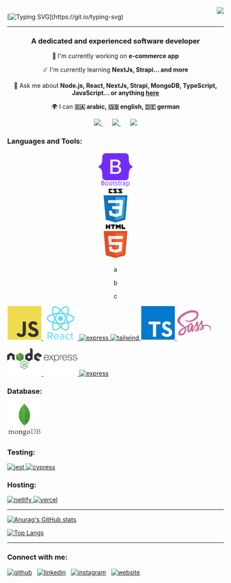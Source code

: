  
  <img align="right" src="https://visitor-badge.laobi.icu/badge?page_id=AbdulSamman.AbdulSamman"/>
 
[![Typing SVG](https://readme-typing-svg.demolab.com/?font=Righteous&center=true&width=1000&height=100&size=40&lines=Hi+There!+👋️;I'm+Abdulrazak+Samman!)](https://git.io/typing-svg)

<hr/>
<h3 align="center">A dedicated and experienced software developer </h3>

<div align="center">
 
 🔭️ I'm currently working on **e-commerce app** 
 
 ☄️ I'm currently learning **NextJs, Strapi... and more** 
 
 💬️ Ask me about **Node.js, React, NextJs, Strapi, MongoDB, TypeScript, JavaScript... or anything [here](https://github.com/AbdulSamman/AbdulSamman/issues)** 

 🌍️ I can **🇸🇦️ arabic, 🇬🇧️ english, 🇩🇪️ german**
 
</div>

<div align="center" >
  <a href="mailto:sammanab@outlook.de" target="_blank" >
   <img src="https://img.shields.io/badge/Gmail-333333?style=for-the-badge&logo=gmail&decoration=false&marginRight=5&logoColor=red"/>
  </a>
&ensp;
 &ensp;
  <a href="https://www.linkedin.com/public-profile/settings?trk=d_flagship3_profile_self_view_public_profile" target="_blank" >
   <img src="https://img.shields.io/badge/linkedIn-0077B5?style=for-the-badge&logo=linkedin&logoColor=white"/>
  </a>
&ensp;
 &ensp;
  <a href="https://portfolioas.vercel.app/" target="_blank">
   <img src="https://img.shields.io/badge/Portfolio-FF5722?style=for-the-badge&logo=todoist&logoColor=white"/>
  </a>
 
</div>

<h3 align="left">Languages and Tools:</h3>

<div align="center">
<div align="center">
<div align="center">
<div><a href="https://getbootstrap.com" target="_blank" rel="noreferrer"> <img src="https://raw.githubusercontent.com/devicons/devicon/master/icons/bootstrap/bootstrap-plain-wordmark.svg" alt="bootstrap" width="80" height="80"/> </a></div>
</div>
<div> <a href="https://www.w3schools.com/css/" target="_blank" rel="noreferrer"> <img src="https://raw.githubusercontent.com/devicons/devicon/master/icons/css3/css3-original-wordmark.svg" alt="css3" width="80" height="80"/> </a></div>
<div> <a href="https://www.w3.org/html/" target="_blank" rel="noreferrer"> <img src="https://raw.githubusercontent.com/devicons/devicon/master/icons/html5/html5-original-wordmark.svg" alt="html5" width="80" height="80"/> </a> </div>
</div>
<p>a</p>
<p>b</p>
<p>c</p>
</div>



<p align="left"> <a href="https://developer.mozilla.org/en-US/docs/Web/JavaScript" target="_blank" rel="noreferrer"> <img src="https://raw.githubusercontent.com/devicons/devicon/master/icons/javascript/javascript-original.svg" alt="javascript" width="80" height="80"/> </a> <a href="https://reactjs.org/" target="_blank" rel="noreferrer"> <img src="https://raw.githubusercontent.com/devicons/devicon/master/icons/react/react-original-wordmark.svg" alt="react" width="80" height="80"/> </a>
<a href="https://https://vitejs.dev/" target="_blank" rel="noreferrer"> <img src="https://www.svgrepo.com/show/354521/vitejs.svg" alt="express" width="80" height="80"/> </a>
<a href="https://tailwindcss.com/" target="_blank" rel="noreferrer"> <img src="https://cdn.worldvectorlogo.com/logos/tailwind-css-1-2.svg" alt="tailwind" width="80" height="80"/> </a> <a href="https://www.typescriptlang.org/" target="_blank" rel="noreferrer"> <img src="https://raw.githubusercontent.com/devicons/devicon/master/icons/typescript/typescript-original.svg" alt="typescript" width="80" height="80"/> </a> <a href="https://sass-lang.com" target="_blank" rel="noreferrer"> <img src="https://raw.githubusercontent.com/devicons/devicon/master/icons/sass/sass-original.svg" alt="sass" width="80" height="80"/> </a>
<a href="https://nodejs.org" target="_blank" rel="noreferrer"> <img src="https://raw.githubusercontent.com/devicons/devicon/master/icons/nodejs/nodejs-original-wordmark.svg" alt="nodejs" width="80" height="80"/> </a> <a href="https://expressjs.com" target="_blank" rel="noreferrer"> <img src="https://raw.githubusercontent.com/devicons/devicon/master/icons/express/express-original-wordmark.svg" alt="express" width="80" height="80"/> </a>
 <a href="https://socket.io" target="_blank" rel="noreferrer"> <img src="https://upload.wikimedia.org/wikipedia/commons/9/96/Socket-io.svg" alt="express" width="80" height="80"/> </a></p>


 <h3 align="left">Database:</h3>
 <p>
 <a href="https://www.mongodb.com/" target="_blank" rel="noreferrer"> <img src="https://raw.githubusercontent.com/devicons/devicon/master/icons/mongodb/mongodb-original-wordmark.svg" alt="mongodb" width="80" height="80"/> </a> </p>

<h3 align="left">Testing:</h3>
<p>
 <a href="https://vitest.dev" target="_blank" rel="noreferrer"> <img src="https://vitest.dev/logo-shadow.svg" alt="jest" width="80" height="80"/> </a>
 <a href="https://www.cypress.io" target="_blank" rel="noreferrer"> <img src="https://raw.githubusercontent.com/simple-icons/simple-icons/6e46ec1fc23b60c8fd0d2f2ff46db82e16dbd75f/icons/cypress.svg" alt="cypress" width="80" height="80"/> </a></p>

<h3 align="left">Hosting:</h3>
<p>
<a href="https://app.netlify.com" target="_blank" rel="noreferrer"> <img src="https://www.vectorlogo.zone/logos/netlify/netlify-ar21.svg" alt="netlify" width="80" height="80"/> </a>
 <a href="https://vercel.com" target="_blank" rel="noreferrer"> <img src="https://logovtor.com/wp-content/uploads/2020/10/vercel-inc-logo-vector.png" alt="vercel" width="80" height="80"/> </a></p>

<hr>

[![Anurag's GitHub stats](https://github-readme-stats.vercel.app/api?username=AbdulSamman&show_icons=true&theme=blue-green&bg_color=0D1117)]([https://github.com/AbdulSamman/github-readme](https://github.com/AbdulSamman/AbdulSamman))

 
[![Top Langs](https://github-readme-stats.vercel.app/api/top-langs/?username=AbdulSamman&hide_progress=true&bg_color=0D1117&theme=blue-green)](https://github.com/anuraghazra/github-readme-stats)
 


<hr>
<h3 align="left">Connect with me:</h3>

[<img src='https://cdn.jsdelivr.net/npm/simple-icons@3.0.1/icons/github.svg' alt='github' height='60'>](https://github.com/AbdulSamman)&nbsp;&nbsp;&nbsp;[<img src='https://cdn.jsdelivr.net/npm/simple-icons@3.0.1/icons/linkedin.svg' alt='linkedin' height='60'>](https://www.linkedin.com/in/abdulrazak-samman-175b2718b)&nbsp;&nbsp;&nbsp;[<img src='https://cdn.jsdelivr.net/npm/simple-icons@3.0.1/icons/instagram.svg' alt='instagram' height='60'>](https://www.instagram.com/abdulsam89/)&nbsp;&nbsp;&nbsp;[<img src='https://cdn.jsdelivr.net/npm/simple-icons@3.0.1/icons/icloud.svg' alt='website' height='60'>](https://portfolio.5amman.eu/)


 

